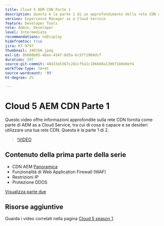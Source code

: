 ```yaml
---
title: Cloud 5 AEM CDN Parte 1
description: Questa è la parte 1 di un approfondimento della rete CDN di AEM as a Cloud Service.
version: Experience Manager as a Cloud Service
feature: Developer Tools
role: Admin, Developer
level: Intermediate
recommendations: noDisplay
hidefromtoc: true
jira: KT-9797
thumbnail: 340760.jpeg
exl-id: 8b608b05-48ee-434f-8d5a-6c5ff1969dcf
duration: 297
source-git-commit: 48433a5367c281cf5a1c106b08a1306f1b0e8ef4
workflow-type: tm+mt
source-wordcount: '99'
ht-degree: 2%

---
```


# Cloud 5 AEM CDN Parte 1

Questo video offre informazioni approfondite sulla rete CDN fornita come parte di AEM as a Cloud Service, tra cui di cosa è capace e se desideri utilizzare una tua rete CDN. Questa è la parte 1 di 2.

>[!VIDEO](https://video.tv.adobe.com/v/3447845?quality=12&learn=on&captions=ita)

## Contenuto della prima parte della serie

+ CDN AEM [Panoramica](https://experienceleague.adobe.com/docs/experience-manager-cloud-service/content/implementing/content-delivery/cdn.html?lang=it)
+ Funzionalità di Web Application Firewall (WAF)
+ Restrizioni IP
+ Protezione DDOS

[Visualizza parte due](cloud5-aem-cdn-part2.md)

## Risorse aggiuntive

Guarda i video correlati nella pagina [Cloud 5 season 1](cloud5-season-1.md).
